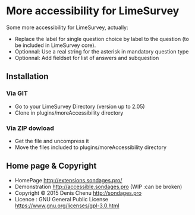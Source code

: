 # More accessibility for LimeSurvey #

Some more accessibility for LimeSurvey, actually:
* Replace the label for single question choice by label to the question (to be included in LimeSurvey core).
* Optionnal: Use a real string for the asterisk in mandatory question type
* Optionnal: Add fieldset for list of answers and subquestion

## Installation

### Via GIT
- Go to your LimeSurvey Directory (version up to 2.05)
- Clone in plugins/moreAccessibility directory

### Via ZIP dowload
- Get the file and uncompress it
- Move the files included to plugins/moreAccessibility directory

## Home page & Copyright
- HomePage <http://extensions.sondages.pro/>
- Demonstration <http://accessible.sondages.pro> (WIP :can be broken)
- Copyright © 2015 Denis Chenu <http://sondages.pro>
- Licence : GNU General Public License <https://www.gnu.org/licenses/gpl-3.0.html>